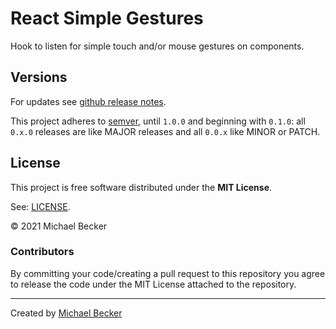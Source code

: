 # React Simple Gestures

Hook to listen for simple touch and/or mouse gestures on components.

## Versions

For updates see [github release notes](https://github.com/elbakerino/react-simple-gestures/releases).

This project adheres to [semver](https://semver.org/), until `1.0.0` and beginning with `0.1.0`: all `0.x.0` releases are like MAJOR releases and all `0.0.x` like MINOR or PATCH.

## License

This project is free software distributed under the **MIT License**.

See: [LICENSE](https://github.com/elbakerino/react-simple-gestures/blob/master/LICENSE).

© 2021 Michael Becker

### Contributors

By committing your code/creating a pull request to this repository you agree to release the code under the MIT License attached to the repository.

***

Created by [Michael Becker](https://mlbr.xyz)
